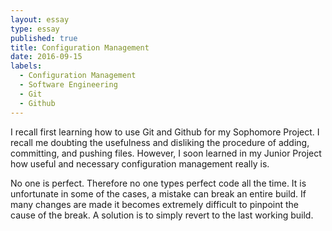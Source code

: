 ```yaml
---
layout: essay
type: essay
published: true
title: Configuration Management
date: 2016-09-15
labels:
  - Configuration Management
  - Software Engineering
  - Git
  - Github
---
```


I recall first learning how to use Git and Github for my Sophomore Project. I recall me doubting the usefulness and disliking the procedure of adding, committing, and pushing files. However, I soon learned in my Junior Project how useful and necessary configuration management really is.

No one is perfect. Therefore no one types perfect code all the time. It is unfortunate in some of the cases, a mistake can break an entire build. If many changes are made it becomes extremely difficult to pinpoint the cause of the break. A solution is to simply revert to the last working build.
